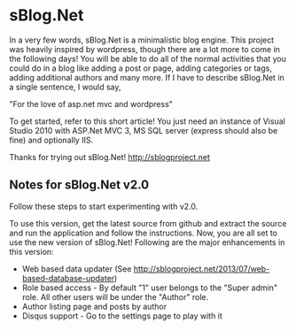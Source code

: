 # sBlog.Net

In a very few words, sBlog.Net is a minimalistic blog engine. This project was heavily inspired by wordpress, though there are a lot more to 
come in the following days! You will be able to do all of the normal activities that you could do in a blog like adding a post or page, 
adding categories or tags, adding additional authors and many more. If I have to describe sBlog.Net in a single sentence, I would say,

"For the love of asp.net mvc and wordpress"

To get started, refer to this short article! You just need an instance of Visual Studio 2010 with ASP.Net MVC 3, MS SQL server (express 
should also be fine) and optionally IIS.

Thanks for trying out sBlog.Net!
http://sblogproject.net

## Notes for sBlog.Net v2.0

Follow these steps to start experimenting with v2.0.

To use this version, get the latest source from github and extract the source and run the application and follow 
the instructions. Now, you are all set to use the new version of sBlog.Net! Following are the major enhancements in 
this version:

* Web based data updater (See http://sblogproject.net/2013/07/web-based-database-updater)
* Role based access - By default "1" user belongs to the "Super admin" role. All other users will be under the "Author" role.
* Author listing page and posts by author
* Disqus support - Go to the settings page to play with it
